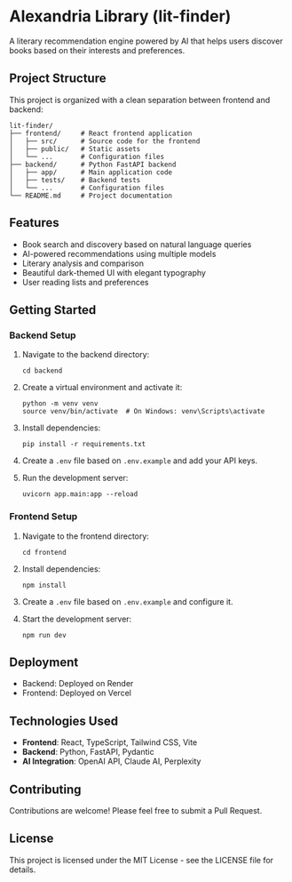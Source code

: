 # Alexandria Library (lit-finder)

A literary recommendation engine powered by AI that helps users discover books based on their interests and preferences.

## Project Structure

This project is organized with a clean separation between frontend and backend:

```
lit-finder/
├── frontend/     # React frontend application
│   ├── src/      # Source code for the frontend
│   ├── public/   # Static assets
│   └── ...       # Configuration files
├── backend/      # Python FastAPI backend
│   ├── app/      # Main application code
│   ├── tests/    # Backend tests
│   └── ...       # Configuration files
└── README.md     # Project documentation
```

## Features

- Book search and discovery based on natural language queries
- AI-powered recommendations using multiple models
- Literary analysis and comparison
- Beautiful dark-themed UI with elegant typography
- User reading lists and preferences

## Getting Started

### Backend Setup

1. Navigate to the backend directory:
   ```
   cd backend
   ```

2. Create a virtual environment and activate it:
   ```
   python -m venv venv
   source venv/bin/activate  # On Windows: venv\Scripts\activate
   ```

3. Install dependencies:
   ```
   pip install -r requirements.txt
   ```

4. Create a `.env` file based on `.env.example` and add your API keys.

5. Run the development server:
   ```
   uvicorn app.main:app --reload
   ```

### Frontend Setup

1. Navigate to the frontend directory:
   ```
   cd frontend
   ```

2. Install dependencies:
   ```
   npm install
   ```

3. Create a `.env` file based on `.env.example` and configure it.

4. Start the development server:
   ```
   npm run dev
   ```

## Deployment

- Backend: Deployed on Render
- Frontend: Deployed on Vercel

## Technologies Used

- **Frontend**: React, TypeScript, Tailwind CSS, Vite
- **Backend**: Python, FastAPI, Pydantic
- **AI Integration**: OpenAI API, Claude AI, Perplexity

## Contributing

Contributions are welcome! Please feel free to submit a Pull Request.

## License

This project is licensed under the MIT License - see the LICENSE file for details.
